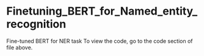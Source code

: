 # Finetuning_BERT_for_Named_entity_recognition
Fine-tuned BERT for NER task
To view the code, go to the code section of file above.
